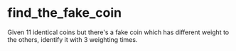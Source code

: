 # find_the_fake_coin
Given 11 identical coins but there's a fake coin which has different weight to the others, identify it with 3 weighting times.
